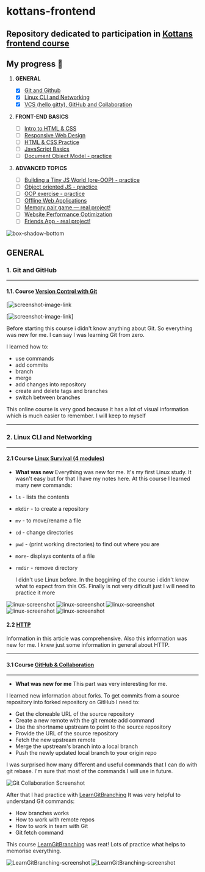 # kottans-frontend

## Repository dedicated to participation in [Kottans frontend course](https://github.com/kottans/frontend)
## My progress :rocket:

 1. **GENERAL**
    - [x] [Git and Github](#1-git-and-github)
    - [x] [Linux CLI and Networking](#2-linux-cli-and-networking)
    - [x] [VCS (hello gitty), GitHub and Collaboration](#3-vcs-hello-gitty-github-and-collaboration)
  
 2. **FRONT-END BASICS**
  
    - [ ] [Intro to HTML & CSS](#4-intro-to-html-css)
    - [ ] [Responsive Web Design](#5-responsive-web-design)
    - [ ] [HTML & CSS Practice](#6-html-css-practice)
    - [ ] [JavaScript Basics](#7-javascript-basics)
    - [ ] [Document Object Model - practice](#8-document-object-model-practice)
  
 3. **ADVANCED TOPICS**

    - [ ] [Building a Tiny JS World (pre-OOP) - practice](#9-building-a-tiny-js-world-pre-oop-practice)
    - [ ] [Object oriented JS - practice](#10-object-oriented-js-practice)
    - [ ] [OOP exercise - practice](#11-oop-exercise-practice)
    - [ ] [Offline Web Applications](#12-offline-web-applications)
    - [ ] [Memory pair game — real project!](#13-memory-pair-game-real-project)
    - [ ] [Website Performance Optimization](#14-website-performance-optimization)
    - [ ] [Friends App - real project!](#15-friends-app-real-project)
  
![box-shadow-bottom](./markdown-styling/box-shadow-bottom.png)


## GENERAL

### 1. Git and GitHub

***

#### 1.1. Course [Version Control with Git](https://www.udacity.com/course/version-control-with-git--ud123)

[![screenshot-image-link](./task_git_collaboration/Version_Control_with_Git_1.png)

[![screenshot-image-link](./task_git_collaboration/Version_Control_with_Git_2.png)]

Before starting this course i didn't know anything about Git. So everything was new for me. I can say I was learning Git from zero.

I learned how to: 

- use commands
- add commits
- branch
- merge
- add changes into repository
- create and delete tags and branches
- switch between branches 

This online course is very good because it has a lot of visual information which is much easier to remember. I will keep to myself


***

### 2. Linux CLI and Networking

***

#### 2.1 Course [Linux Survival (4 modules)](https://linuxsurvival.com/linux-tutorial-introduction/)


- **What was new**
Everything was new for me. It's my first Linux study. It wasn't easy but for that I have my notes here.
At this course I learned many new commands:
- `ls` - lists the contents
- `mkdir` - to create a repository
- `mv` - to move/rename a file
- `cd` - change directories
- `pwd` - (print working directories) to find out where you are
- `more`- displays contents of a file
- `rmdir` - remove directory
  
  I didn't use Linux before. In the beggining of the course i didn't know what to expect from this OS. Finally is not very dificult just I will need to practice it more 

![linux-screenshot](task_linux_cli/Screenshot_1.png)
![linux-screenshot](task_linux_cli/Screenshot_2.png)
![linux-screenshot](task_linux_cli/Screenshot_3.png)
![linux-screenshot](task_linux_cli/Screenshot_4.png)
![linux-screenshot](task_linux_cli/Screenshot_5.png)

#### 2.2 [HTTP](https://code.tutsplus.com/tutorials/http-the-protocol-every-web-developer-must-know-part-1--net-31177)

Information in this article was comprehensive. Also this information was new for me. I knew just some information in general about HTTP.



***

#### 3.1 Course [GitHub & Collaboration](https://classroom.udacity.com/courses/ud456)

***


- **What was new for me**
This part was very interesting for me. 

I learned new information about forks.
To get commits from a source repository into forked repository on GitHub I need to:

* Get the cloneable URL of the source repository
* Create a new remote with the git remote add command
* Use the shortname upstream to point to the source repository
* Provide the URL of the source repository
* Fetch the new upstream remote
* Merge the upstream's branch into a local branch
* Push the newly updated local branch to your origin repo

I was surprised how many different and useful commands that I can do with git rebase.
I'm sure that most of the commands I will use in future.

![Git Collaboration Screenshot](task_git_collaboration/GitHub_collaboration.png)

After that I had practice with [LearnGitBranching](https://learngitbranching.js.org)
It was very helpful to understand Git commands:

* How branches works
* How to work with remote repos
* How to work in team with Git
* Git fetch command

This course [LearnGitBranching](https://learngitbranching.js.org) was reat! Lots of practice what helps to memorise everything.


![LearnGitBranching-screenshot](task_git_collaboration/Git-branching.png)
![LearnGitBranching-screenshot](task_git_collaboration/Git-branching-2.png)